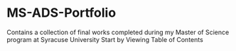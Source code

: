 # MS-ADS-Portfolio
Contains a collection of final works completed during my Master of Science program at Syracuse University
Start by Viewing Table of Contents
